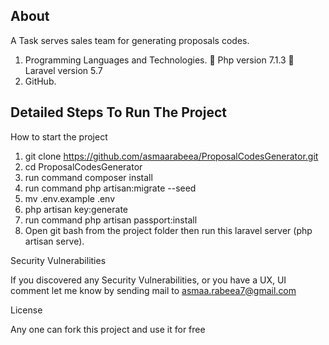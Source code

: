 ## About

A Task serves sales team for generating proposals codes.

1. Programming Languages and Technologies.
 Php version 7.1.3
 Laravel version 5.7
2. GitHub.
  
  ## Detailed Steps To Run The Project
  How to start the project

1) git clone https://github.com/asmaarabeea/ProposalCodesGenerator.git
2) cd ProposalCodesGenerator
3) run command composer install
4) run command php artisan:migrate --seed
5) mv .env.example .env
7) php artisan key:generate
8) run command php artisan passport:install
6) Open git bash from the project folder then run this laravel server (php artisan serve).


Security Vulnerabilities

If you discovered any Security Vulnerabilities, or you have a UX, UI comment let me know by sending mail to asmaa.rabeea7@gmail.com

License

Any one can fork this project and use it for free
